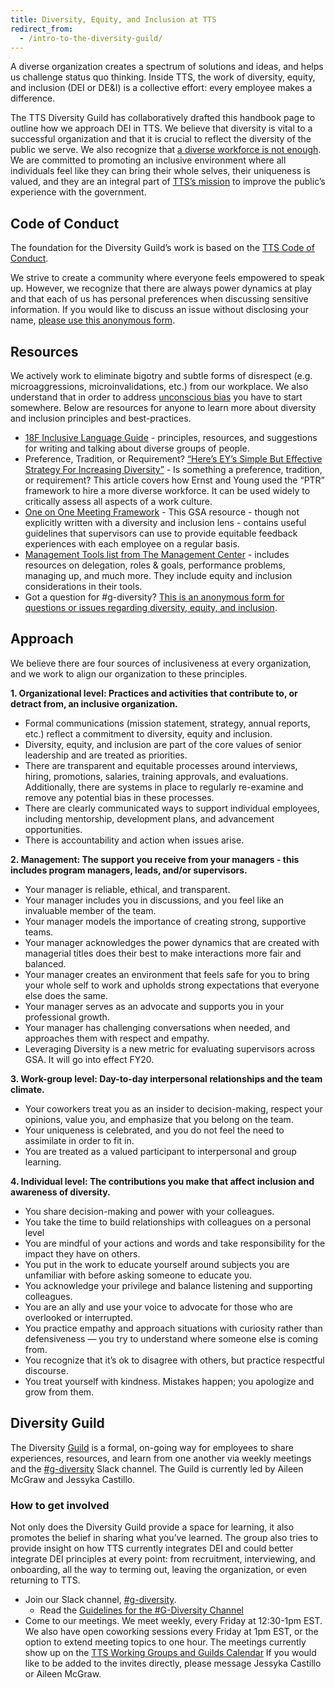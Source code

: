 ```yaml
---
title: Diversity, Equity, and Inclusion at TTS
redirect_from:
  - /intro-to-the-diversity-guild/
---
```


A diverse organization creates a spectrum of solutions and ideas, and helps us challenge status quo thinking. Inside TTS, the work of diversity, equity, and inclusion (DEI or DE&I) is a collective effort: every employee makes a difference.

The TTS Diversity Guild has collaboratively drafted this handbook page to outline how we approach DEI in TTS. We believe that diversity is vital to a successful organization and that it is crucial to reflect the diversity of the public we serve. We also recognize that [a diverse workforce is not enough](https://www.opm.gov/policy-data-oversight/diversity-and-inclusion/). We are committed to promoting an inclusive environment where all individuals feel like they can bring their whole selves, their uniqueness is valued, and they are an integral part of [TTS’s mission](https://www.gsa.gov/about-us/organization/federal-acquisition-service/technology-transformation-services) to improve the public’s experience with the government.

## Code of Conduct

The foundation for the Diversity Guild’s work is based on the [TTS Code of Conduct]({{site.baseurl}}/code-of-conduct/).

We strive to create a community where everyone feels empowered to speak up. However, we recognize that there are always power dynamics at play and that each of us has personal preferences when discussing sensitive information. If you would like to discuss an issue without disclosing your name, [please use this anonymous form](https://docs.google.com/forms/d/1xIaxaHD957MtfDwHy7Ec_Xf4C4VXbOy_bpwWL7f6e94/edit?ts=5d52ff9b).

## Resources

We actively work to eliminate bigotry and subtle forms of disrespect (e.g. microaggressions, microinvalidations, etc.) from our workplace. We also understand that in order to address [unconscious bias](https://diversity.ucsf.edu/resources/unconscious-bias) you have to start somewhere. Below are resources for anyone to learn more about diversity and inclusion principles and best-practices.

- [18F Inclusive Language Guide](https://content-guide.18f.gov/inclusive-language/) - principles, resources, and suggestions for writing and talking about diverse groups of people.
- Preference, Tradition, or Requirement? [“Here’s EY’s Simple But Effective Strategy For Increasing Diversity”](https://fortune.com/2017/02/10/ey-simple-effective-diversity-inclusiveness-strategy/) - Is something a preference, tradition, or requirement? This article covers how Ernst and Young used the “PTR” framework to hire a more diverse workforce. It can be used widely to critically assess all aspects of a work culture.
- [One on One Meeting Framework](https://docs.google.com/document/d/1GAhgY2y1usPhU7UN-w08ZDNXFTC6aWBKFBYRRxgjvWk/edit) - This GSA resource - though not explicitly written with a diversity and inclusion lens - contains useful guidelines that supervisors can use to provide equitable feedback experiences with each employee on a regular basis.
- [Management Tools list from The Management Center](http://www.managementcenter.org/tools/) - includes resources on delegation, roles & goals, performance problems, managing up, and much more. They include equity and inclusion considerations in their tools.
- Got a question for #g-diversity? [This is an anonymous form for questions or issues regarding diversity, equity, and inclusion](https://docs.google.com/forms/d/1xIaxaHD957MtfDwHy7Ec_Xf4C4VXbOy_bpwWL7f6e94/edit?ts=5d52ff9b).

## Approach

We believe there are four sources of inclusiveness at every organization, and we work to align our organization to these principles.

**1. Organizational level: Practices and activities that contribute to, or detract from, an inclusive organization.**

- Formal communications (mission statement, strategy, annual reports, etc.) reflect a commitment to diversity, equity and inclusion.
- Diversity, equity, and inclusion are part of the core values of senior leadership and are treated as priorities.
- There are transparent and equitable processes around interviews, hiring, promotions, salaries, training approvals, and evaluations. Additionally, there are systems in place to regularly re-examine and remove any potential bias in these processes.
- There are clearly communicated ways to support individual employees, including mentorship, development plans, and advancement opportunities.
- There is accountability and action when issues arise.

**2. Management: The support you receive from your managers - this includes program managers, leads, and/or supervisors.**

- Your manager is reliable, ethical, and transparent.
- Your manager includes you in discussions, and you feel like an invaluable member of the team.
- Your manager models the importance of creating strong, supportive teams.
- Your manager acknowledges the power dynamics that are created with managerial titles does their best to make interactions more fair and balanced.
- Your manager creates an environment that feels safe for you to bring your whole self to work and upholds strong expectations that everyone else does the same.
- Your manager serves as an advocate and supports you in your professional growth.
- Your manager has challenging conversations when needed, and approaches them with respect and empathy.
- Leveraging Diversity is a new metric for evaluating supervisors across GSA. It will go into effect FY20.

**3. Work-group level: Day-to-day interpersonal relationships and the team climate.**

- Your coworkers treat you as an insider to decision-making, respect your opinions, value you, and emphasize that you belong on the team.
- Your uniqueness is celebrated, and you do not feel the need to assimilate in order to fit in.
- You are treated as a valued participant to interpersonal and group learning.

**4. Individual level: The contributions you make that affect inclusion and awareness of diversity.**

- You share decision-making and power with your colleagues.
- You take the time to build relationships with colleagues on a personal level
- You are mindful of your actions and words and take responsibility for the impact they have on others.
- You put in the work to educate yourself around subjects you are unfamiliar with before asking someone to educate you.
- You acknowledge your privilege and balance listening and supporting colleagues.
- You are an ally and use your voice to advocate for those who are overlooked or interrupted.
- You practice empathy and approach situations with curiosity rather than defensiveness — you try to understand where someone else is coming from.
- You recognize that it’s ok to disagree with others, but practice respectful discourse.
- You treat yourself with kindness. Mistakes happen; you apologize and grow from them.

## Diversity Guild

The Diversity [Guild]({{site.baseurl}}/working-groups-and-guilds-101/) is a formal, on-going way for employees to share experiences, resources, and learn from one another via weekly meetings and the [#g-diversity](https://gsa-tts.slack.com/messages/g-diversity/) Slack channel. The Guild is currently led by Aileen McGraw and Jessyka Castillo.

### How to get involved

Not only does the Diversity Guild provide a space for learning, it also promotes the belief in sharing what you’ve learned. The group also tries to provide insight on how TTS currently integrates DEI and could better integrate DEI principles at every point: from recruitment, interviewing, and onboarding, all the way to terming out, leaving the organization, or even returning to TTS.

- Join our Slack channel, [#g-diversity](https://gsa-tts.slack.com/messages/g-diversity/).
  - Read the [Guidelines for the #G-Diversity Channel](https://docs.google.com/document/d/1IP0GERswH8t5nQxH0VyYPidj5TrkNtfJEmaPz3_y-go/edit)
- Come to our meetings. We meet weekly, every Friday at 12:30-1pm EST. We also have open coworking sessions every Friday at 1pm EST, or the option to extend meeting topics to one hour. The meetings currently show up on the [TTS Working Groups and Guilds Calendar](https://www.google.com/calendar/embed?src=gsa.gov_o1aqcv28k1f0nmca5bkch8los4%40group.calendar.google.com) If you would like to be added to the invites directly, please message Jessyka Castillo or Aileen McGraw.

